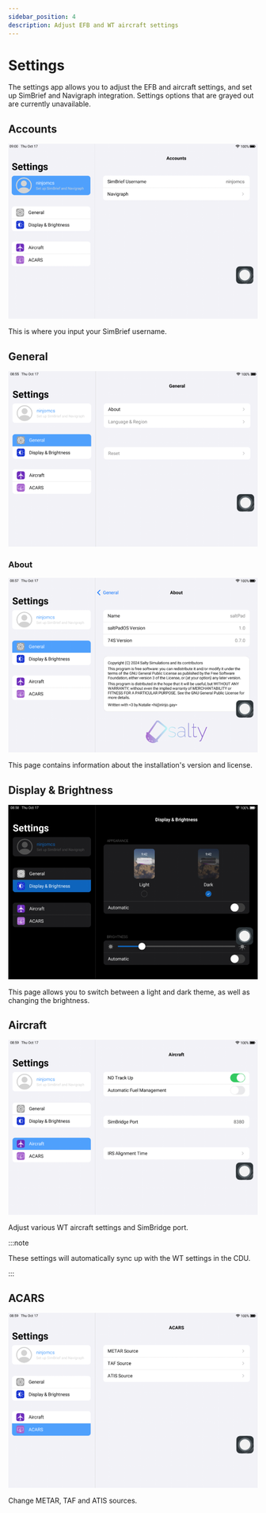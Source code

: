 ```yaml
---
sidebar_position: 4
description: Adjust EFB and WT aircraft settings
---
```


# Settings

The settings app allows you to adjust the EFB and aircraft settings, and set up SimBrief and Navigraph integration. Settings options that are grayed out are currently unavailable.

## Accounts

![accounts](../assets/efb/settings/accounts.PNG)

This is where you input your SimBrief username.

## General

![general](../assets/efb/settings/general.PNG)

### About

![about](../assets/efb/settings/about.PNG)

This page contains information about the installation's version and license.

## Display & Brightness

![about](../assets/efb/settings/displayandbrightness.PNG)

This page allows you to switch between a light and dark theme, as well as changing the brightness.

## Aircraft

![about](../assets/efb/settings/aircraft.PNG)

Adjust various WT aircraft settings and SimBridge port.

:::note

These settings will automatically sync up with the WT settings in the CDU.

:::

## ACARS

![about](../assets/efb/settings/acars.PNG)

Change METAR, TAF and ATIS sources.